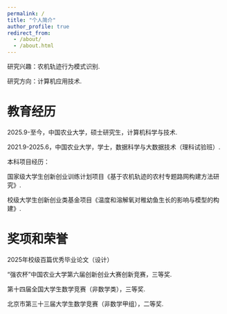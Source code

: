 ```yaml
---
permalink: /
title: "个人简介"
author_profile: true
redirect_from: 
  - /about/
  - /about.html
---
```


研究兴趣：农机轨迹行为模式识别.

研究方向：计算机应用技术.

教育经历
======
2025.9-至今，中国农业大学，硕士研究生，计算机科学与技术.

2021.9-2025.6，中国农业大学，学士，数据科学与大数据技术（理科试验班）.

本科项目经历：

国家级大学生创新创业训练计划项目《基于农机轨迹的农村专题路网构建方法研究》.

校级大学生创新创业类基金项目《温度和溶解氧对稚幼鱼生长的影响与模型的构建》.

奖项和荣誉
======
2025年校级百篇优秀毕业论文（设计）

“强农杯”中国农业大学第六届创新创业大赛创新竞赛，三等奖.

第十四届全国大学生数学竞赛（非数学类），三等奖.

北京市第三十三届大学生数学竞赛（非数学甲组），二等奖.
